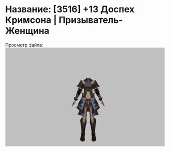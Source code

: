 # Название: [3516] +13 Доспех Кримсона | Призыватель-Женщина

Просмотр файла:
![p090004.png](p090004.png)